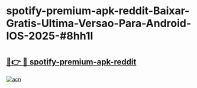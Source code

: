 # spotify-premium-apk-reddit-Baixar-Gratis-Ultima-Versao-Para-Android-IOS-2025-#8hh1l

# <h2><a href="https://ainizakaria.my?title=spotify-premium-apk-reddit&ref=25M">🔗👉 🔴 spotify-premium-apk-reddit</a></h2>

[![acn](https://github.com/user-attachments/assets/0f9c940e-d8b0-45ae-aac7-cd30a18b3e1c)](https://ainizakaria.my?title=spotify-premium-apk-reddit&ref=25M)


